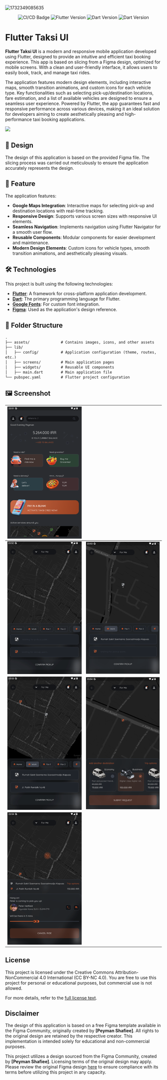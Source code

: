 ![1732349085635](image/README/Thumbnail.png)

<p align="center">
    <img src="https://github.com/sh4dowByte/flutter_ui_taksi/actions/workflows/main.yaml/badge.svg?branch=release" alt="CI/CD Badge" style="max-width: 100%;">
    <img src="https://badgen.net/badge/Flutter/3.19.3/blue" alt="Flutter Version" style="max-width: 100%;">
    <img src="https://badgen.net/badge/Dart/3.3.1/blue" alt="Dart Version" style="max-width: 100%;">
    <img src="https://img.shields.io/badge/License-CC%20BY--NC%204.0-lightgrey.svg" alt="Dart Version" style="max-width: 100%;">
    
</p>


# Flutter Taksi UI

**Flutter Taksi UI** is a modern and responsive mobile application developed using Flutter, designed to provide an intuitive and efficient taxi booking experience. This app is based on slicing from a Figma design, optimized for mobile screens. With a clean and user-friendly interface, it allows users to easily book, track, and manage taxi rides.

The application features modern design elements, including interactive maps, smooth transition animations, and custom icons for each vehicle type. Key functionalities such as selecting pick-up/destination locations, fare estimation, and a list of available vehicles are designed to ensure a seamless user experience. Powered by Flutter, the app guarantees fast and responsive performance across various devices, making it an ideal solution for developers aiming to create aesthetically pleasing and high-performance taxi booking applications.

<a href="https://github.com/sh4dowByte/flutter_ui_taksi/releases/download/v1.0.0%2B1-1/app-release.apk">
    <img src="https://playerzon.com/asset/download.png" width="200" data-canonical-src="https://playerzon.com/asset/download.png" style="max-width: 100%;">
</a>

## 🎨 Design

The design of this application is based on the provided Figma file. The slicing process was carried out meticulously to ensure the application accurately represents the design.

## 🚀 Feature

The application features:

- **Google Maps Integration**: Interactive maps for selecting pick-up and destination locations with real-time tracking.
- **Responsive Design**: Supports various screen sizes with responsive UI elements.
- **Seamless Navigation**: Implements navigation using Flutter Navigator for a smooth user flow.
- **Reusable Components**: Modular components for easier development and maintenance.
- **Modern Design Elements**: Custom icons for vehicle types, smooth transition animations, and aesthetically pleasing visuals.

## 🛠️ Technologies

This project is built using the following technologies:

- **[Flutter](https://flutter.dev/)**: A framework for cross-platform application development.
- **[Dart](https://dart.dev/)**: The primary programming language for Flutter.
- **[Google Fonts](https://fonts.google.com/)**: For custom font integration.
- **[Figma](https://www.figma.com/)**: Used as the application's design reference.

## 📂 Folder Structure

```plaintext
.
├── assets/              # Contains images, icons, and other assets  
├── lib/  
│   ├── config/          # Application configuration (theme, routes, etc.)  
│   ├── screens/         # Main application pages  
│   ├── widgets/         # Reusable UI components  
│   ├── main.dart        # Main application file  
└── pubspec.yaml         # Flutter project configuration  
```

## 🖼️ Screenshot

| ![1733104646007](image/README/1733104646007.png)                                                                                                |                                                |
| --------------------------------------------------------------------------------------------------------------------------------------------- | ---------------------------------------------- |
| ![1733104679796](image/README/1733104679796.png) | ![1733104729341](image/README/1733104729341.png) |
| ![1733104764204](image/README/1733104764204.png)                                                                                                | ![1733104803940](image/README/1733104803940.png) |
| ![1733104849994](image/README/1733104849994.png)                                                                                                |                                                |

## License

This project is licensed under the Creative Commons Attribution-NonCommercial 4.0 International (CC BY-NC 4.0).
You are free to use this project for personal or educational purposes, but commercial use is not allowed.

For more details, refer to the [full license text](LICENSE).

## Disclaimer

The design of this application is based on a free Figma template available in the Figma Community, originally created by **[Peyman Shafiee]**. All rights to the original design are retained by the respective creator. This implementation is intended solely for educational and non-commercial purposes.

This project utilizes a design sourced from the Figma Community, created by **[Peyman Shafiee]**. Licensing terms of the original design may apply. Please review the original Figma design [here](https://www.figma.com/community/file/1356907148776412863) to ensure compliance with its terms before utilizing this project in any capacity.
